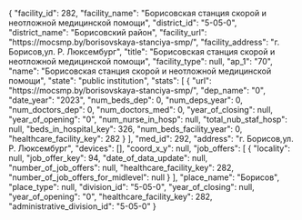 {
    "facility_id": 282,
    "facility_name": "Борисовская станция скорой и неотложной медицинской помощи",
    "district_id": "5-05-0",
    "district_name": "Борисовский район",
    "facility_url": "https:\/\/mocsmp.by\/borisovskaya-stanciya-smp\/",
    "facility_address": "г. Борисов,ул. Р. Люксембург",
    "title": "Борисовская станция скорой и неотложной медицинской помощи",
    "facility_type": null,
    "ap_1": "70",
    "name": "Борисовская станция скорой и неотложной медицинской помощи",
    "state": "public institution",
    "stats": [
        {
            "url": "https:\/\/mocsmp.by\/borisovskaya-stanciya-smp\/",
            "dep_name": "0",
            "date_year": "2023",
            "num_beds_dep": 0,
            "num_deps_year": 0,
            "num_doctors_dep": 0,
            "num_doctors_med": 0,
            "year_of_closing": null,
            "year_of_opening": "0",
            "num_nurse_in_hosp": null,
            "total_nub_staf_hosp": null,
            "beds_in_hospital_key": 326,
            "num_beds_facility_year": 0,
            "healthcare_facility_key": 282
        }
    ],
    "med_id": 292,
    "address": "г. Борисов,ул. Р. Люксембург",
    "devices": [],
    "coord_x_y": null,
    "job_offers": [
        {
            "locality": null,
            "job_offer_key": 94,
            "date_of_data_update": null,
            "number_of_job_offers": null,
            "healthcare_facility_key": 282,
            "number_of_job_offers_for_midlevel": null
        }
    ],
    "place_name": "Борисов",
    "place_type": null,
    "division_id": "5-05-0",
    "year_of_closing": null,
    "year_of_opening": "0",
    "healthcare_facility_key": 282,
    "administrative_division_id": "5-05-0"
}